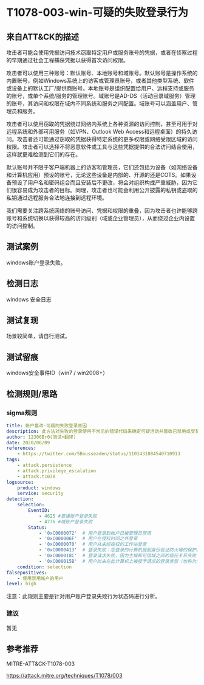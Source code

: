 # T1078-003-win-可疑的失败登录行为

## 来自ATT&CK的描述

攻击者可能会使用凭据访问技术窃取特定用户或服务账号的凭据，或者在侦察过程的早期通过社会工程捕获凭据以获得首次访问权限。

攻击者可以使用三种账号：默认账号、本地账号和域账号。默认账号是操作系统的内置账号，例如Windows系统上的访客或管理员账号，或者其他类型系统、软件或设备上的默认工厂/提供商账号。本地账号是组织配置给用户、远程支持或服务的账号，或单个系统/服务的管理账号。域账号是AD-DS（活动目录域服务）管理的账号，其访问和权限在域内不同系统和服务之间配置。域账号可以涵盖用户、管理员和服务。

攻击者可以使用窃取的凭据绕过网络内系统上各种资源的访问控制，甚至可用于对远程系统和外部可用服务（如VPN、Outlook Web Access和远程桌面）的持久访问。攻击者还可能通过窃取的凭据获得特定系统的更多权限或网络受限区域的访问权限。攻击者可以选择不将恶意软件或工具与这些凭据提供的合法访问结合使用，这样就更难检测到它们的存在。

默认账号并不限于客户端机器上的访客和管理员，它们还包括为设备（如网络设备和计算机应用）预设的账号，无论这些设备是内部的、开源的还是COTS。如果设备预设了用户名和密码组合而且安装后不更改，将会对组织构成严重威胁，因为它们很容易成为攻击者的目标。同理，攻击者也可能会利用公开披露的私钥或盗取的私钥通过远程服务合法地连接到远程环境。

我们需要关注跨系统网络的账号访问、凭据和权限的重叠，因为攻击者也许能够跨账号和系统切换以获得较高的访问级别（域或企业管理员），从而绕过企业内设置的访问控制。

## 测试案例

windows账户登录失败。

## 检测日志

windows 安全日志

## 测试复现

场景较简单，请自行测试。

## 测试留痕

windows安全事件ID（win7 / win2008+）

## 检测规则/思路

### sigma规则

```yml
title: 帐户篡改-可疑的失败登录原因
description: 此方法对失败的登录使用不常见的错误代码来确定可疑活动并篡改已禁用或受某种方式限制的帐户。
author: 12306Br0(测试+翻译)
date: 2020/06/09
references:
    - https://twitter.com/SBousseaden/status/1101431884540710913
tags:
    - attack.persistence
    - attack.privilege_escalation
    - attack.t1078
logsource:
    product: windows
    service: security
detection:
    selection:
        EventID:
            - 4625 #普通账户登录失败
            - 4776 #域账户登录失败
        Status:
            - '0xC0000072'  # 用户登录到帐户已被管理员禁用
            - '0xC000006F'  # 用户在授权时间之外登录
            - '0xC0000070'  # 用户从未经授权的工作站登录
            - '0xC0000413'  # 登录失败：您登录的计算机受到身份验证防火墙的保护。 指定的帐户不允许对计算机进行身份验证
            - '0xC000018C'  # 登录请求失败，因为主域和可信域之间的信任关系失败
            - '0xC000015B'  # 用户尚未在此计算机上被授予请求的登录类型（也称为登录权限）
    condition: selection
falsepositives:
    - 使用禁用帐户的用户
level: high
```

注意：此规则主要是针对用户账户登录失败行为状态码进行分析。

### 建议

暂无

## 参考推荐

MITRE-ATT&CK-T1078-003

<https://attack.mitre.org/techniques/T1078/003>
